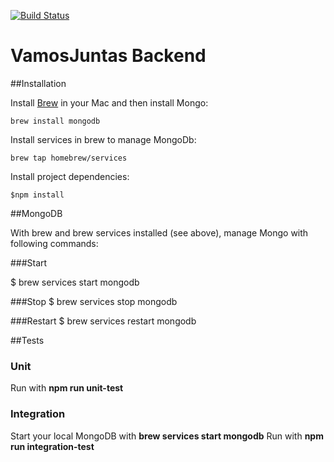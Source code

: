 [![Build Status](https://snap-ci.com/VamosJuntas/back-end/branch/master/build_image)](https://snap-ci.com/VamosJuntas/back-end/branch/master)

# VamosJuntas Backend

##Installation

Install [Brew](http://brew.sh/) in your Mac and then install Mongo:

```
brew install mongodb
```

Install services in brew to manage MongoDb:


```
brew tap homebrew/services
```


Install project dependencies:

```
$npm install
```


##MongoDB

With brew and brew services installed (see above), manage Mongo with following commands:

###Start

$ brew services start mongodb

###Stop
$ brew services stop mongodb

###Restart
$ brew services restart mongodb


##Tests


### Unit

Run with **npm run unit-test**

### Integration

Start your local MongoDB with **brew services start mongodb**
Run with **npm run integration-test**
